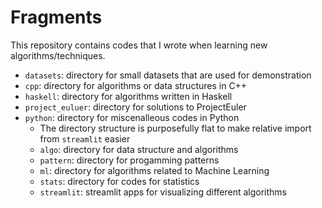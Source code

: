# Fragments

This repository contains codes that I wrote when learning new algorithms/techniques.

* `datasets`: directory for small datasets that are used for demonstration
* `cpp`: directory for algorithms or data structures in C++
* `haskell`: directory for algorithms written in Haskell
* `project_euluer`: directory for solutions to ProjectEuler
* `python`: directory for miscenalleous codes in Python
  * The directory structure is purposefully flat to make relative import from `streamlit` easier
  * `algo`: directory for data structure and algorithms
  * `pattern`: directory for progamming patterns
  * `ml`: directory for algorithms related to Machine Learning
  * `stats`: directory for codes for statistics
  * `streamlit`: streamlit apps for visualizing different algorithms
